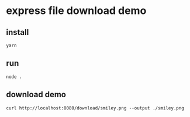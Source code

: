 # express file download demo

## install

```
yarn
```

## run

```
node .
```

## download demo

```
curl http://localhost:8080/download/smiley.png --output ./smiley.png
```